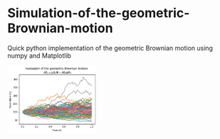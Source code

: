 # Simulation-of-the-geometric-Brownian-motion
Quick python implementation of the geometric Brownian motion using numpy and Matplotlib


<img src="Geometric brownian motion simulation.png" alt="alt text" width="200"/>
